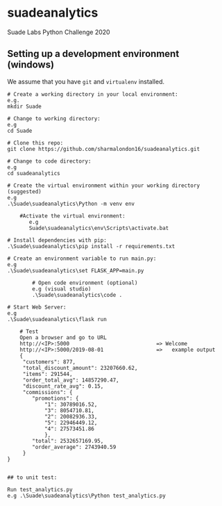 # suadeanalytics
Suade Labs Python Challenge 2020

## Setting up a development environment (windows)

We assume that you have `git` and `virtualenv` installed.

    # Create a working directory in your local environment:
    e.g.
    mkdir Suade
    
    # Change to working directory:
    e.g 
    cd Suade
    
    # Clone this repo: 
    git clone https://github.com/sharmalondon16/suadeanalytics.git
    
    # Change to code directory:
    e.g 
    cd suadeanalytics
    
    # Create the virtual environment within your working directory (suggested)
    e.g
    .\Suade\suadeanalytics\Python -m venv env
        
        #Activate the virtual environment:
           e.g
           Suade\suadeanalytics\env\Scripts\activate.bat
    
    # Install dependencies with pip: 
    .\Suade\suadeanalytics\pip install -r requirements.txt
    
    # Create an environment variable to run main.py:
    e.g
    .\Suade\suadeanalytics\set FLASK_APP=main.py
    
            # Open code environment (optional)
            e.g (visual studio)
            .\Suade\suadeanalytics\code .
    
    # Start Web Server:
    e.g
    .\Suade\suadeanalytics\flask run
    
        # Test
        Open a browser and go to URL
        http://<IP>:5000                            => Welcome
        http://<IP>:5000/2019-08-01                 =>   example output
        {
         "customers": 877,
         "total_discount_amount": 23207660.62,
         "items": 291544,
         "order_total_avg": 14857290.47,
         "discount_rate_avg": 0.15,
         "commissions": {
            "promotions": {
                "1": 30789016.52,
                "3": 8054710.81,
                "2": 20082936.33,
                "5": 22946449.12,
                "4": 27573451.86
                },
            "total": 2532657169.95,
            "order_average": 2743940.59
         }
    }
    
    
    ## to unit test:
    
    Run test_analytics.py
    e.g .\Suade\suadeanalytics\Python test_analytics.py
 
